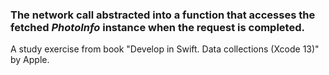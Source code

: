 ### The network call abstracted into a function that accesses the fetched *PhotoInfo* instance when the request is completed.

A study exercise from book "Develop in Swift. Data collections (Xcode 13)" by Apple.
